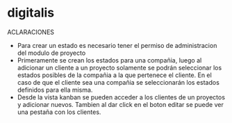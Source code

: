 # digitalis

ACLARACIONES
- Para crear un estado es necesario tener el permiso de administracion del modulo de proyecto
- Primeramente se crean los estados para una compañia, luego al adicionar un cliente a un proyecto solamente se podrán seleccionar los estados posibles de la compañia a la que pertenece el cliente. En el caso de que el cliente sea una compañia se seleccionarán los estados definidos para ella misma. 
- Desde la vista kanban se pueden acceder a los clientes de un proyectos y adicionar nuevos. Tambien al dar click en el boton editar se puede ver una pestaña con los clientes.